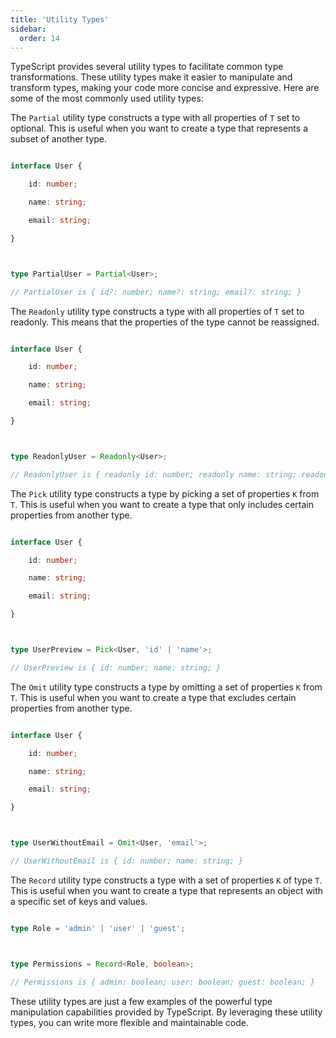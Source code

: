 ```yaml
---
title: 'Utility Types'
sidebar:
  order: 14
---
```


 

TypeScript provides several utility types to facilitate common type transformations. These utility types make it easier to manipulate and transform types, making your code more concise and expressive. Here are some of the most commonly used utility types:





The `Partial` utility type constructs a type with all properties of `T` set to optional. This is useful when you want to create a type that represents a subset of another type.



```typescript

interface User {

    id: number;

    name: string;

    email: string;

}



type PartialUser = Partial<User>;

// PartialUser is { id?: number; name?: string; email?: string; }

```





The `Readonly` utility type constructs a type with all properties of `T` set to readonly. This means that the properties of the type cannot be reassigned.



```typescript

interface User {

    id: number;

    name: string;

    email: string;

}



type ReadonlyUser = Readonly<User>;

// ReadonlyUser is { readonly id: number; readonly name: string; readonly email: string; }

```





The `Pick` utility type constructs a type by picking a set of properties `K` from `T`. This is useful when you want to create a type that only includes certain properties from another type.



```typescript

interface User {

    id: number;

    name: string;

    email: string;

}



type UserPreview = Pick<User, 'id' | 'name'>;

// UserPreview is { id: number; name: string; }

```





The `Omit` utility type constructs a type by omitting a set of properties `K` from `T`. This is useful when you want to create a type that excludes certain properties from another type.



```typescript

interface User {

    id: number;

    name: string;

    email: string;

}



type UserWithoutEmail = Omit<User, 'email'>;

// UserWithoutEmail is { id: number; name: string; }

```





The `Record` utility type constructs a type with a set of properties `K` of type `T`. This is useful when you want to create a type that represents an object with a specific set of keys and values.



```typescript

type Role = 'admin' | 'user' | 'guest';



type Permissions = Record<Role, boolean>;

// Permissions is { admin: boolean; user: boolean; guest: boolean; }

```



These utility types are just a few examples of the powerful type manipulation capabilities provided by TypeScript. By leveraging these utility types, you can write more flexible and maintainable code.
